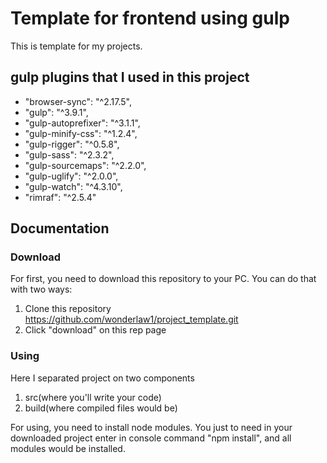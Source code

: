 # Template for frontend using gulp

This is template for my projects.

## gulp plugins that I used in this project

* "browser-sync": "^2.17.5",
* "gulp": "^3.9.1",
* "gulp-autoprefixer": "^3.1.1",
* "gulp-minify-css": "^1.2.4",
* "gulp-rigger": "^0.5.8",
* "gulp-sass": "^2.3.2",
* "gulp-sourcemaps": "^2.2.0",
* "gulp-uglify": "^2.0.0",
* "gulp-watch": "^4.3.10",
* "rimraf": "^2.5.4"

## Documentation

### Download
For first, you need to download this repository to your PC.
You can do that with two ways:

1. Clone this repository https://github.com/wonderlaw1/project_template.git
2. Click "download" on this rep page

### Using

Here I separated project on two components

1. src(where you'll write your code)
2. build(where compiled files would be)

For using, you need to install node modules.
You just to need in your downloaded project enter in console command "npm install", and all modules would be installed.

